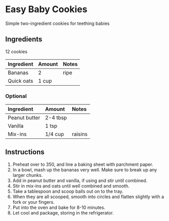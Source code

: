 Easy Baby Cookies
=================

Simple two-ingredient cookies for teething babies

Ingredients
-----------

12 cookies

| Ingredient | Amount | Notes |
|:-----------|:-------|:------|
| Bananas    | 2      | ripe  |
| Quick oats | 1 cup  |       |

###  Optional

| Ingredient    | Amount   | Notes   |
|:--------------|:---------|:--------|
| Peanut butter | 2-4 tbsp |         |
| Vanilla       | 1 tsp    |         |
| Mix-ins       | 1/4 cup  | raisins |


Instructions
------------

1. Preheat over to 350, and line a baking sheet with parchment paper.
2. In a bowl, mash up the bananas very well. Make sure to break up any larger chunks.
3. Add in peanut butter and vanilla, if using and stir until combined.
4. Stir in mix-ins and oats until well combined and smooth.
5. Take a tablespoon and scoop balls out on to the tray.
6. When they are all scooped, smooth into circles and flatten slightly with a fork or your fingers.
7. Put into the oven and bake for 8-10 minutes.
8. Let cool and package, storing in the refrigerator.
